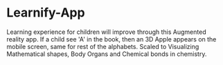 # Learnify-App
Learning experience for children will improve through this Augmented reality app. If a child see 'A' in the book, then an 3D Apple appears on the mobile screen, same for rest of the alphabets.
Scaled to Visualizing Mathematical shapes, Body Organs and Chemical bonds in chemistry.
